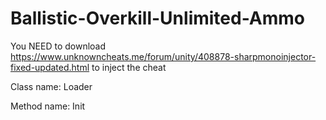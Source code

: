 # Ballistic-Overkill-Unlimited-Ammo

You NEED to download https://www.unknowncheats.me/forum/unity/408878-sharpmonoinjector-fixed-updated.html to inject the cheat

Class name: Loader

Method name: Init

